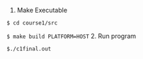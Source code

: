 1. Make Executable

```$ cd course1/src```

```$ make build PLATFORM=HOST```
2. Run program

```$./c1final.out```
